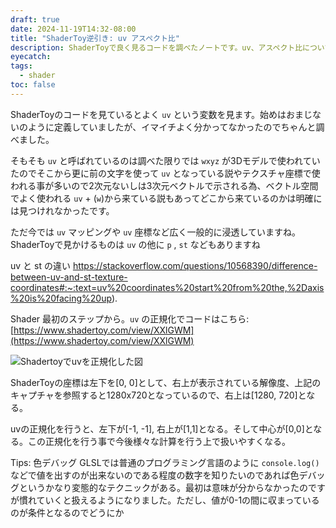 ```yaml
---
draft: true
date: 2024-11-19T14:32-08:00
title: "ShaderToy逆引き: uv アスペクト比"
description: ShaderToyで良く見るコードを調べたノートです。uv、アスペクト比について調べました。
eyecatch: 
tags:
  - shader
toc: false
---
```

ShaderToyのコードを見ているとよく `uv` という変数を見ます。始めはおまじないのように定義していましたが、イマイチよく分かってなかったのでちゃんと調べました。

そもそも `uv` と呼ばれているのは調べた限りでは `wxyz` が3Dモデルで使われていたのでそこから更に前の文字を使って `uv` となっている説やテクスチャ座標で使われる事が多いので2次元ないしは3次元ベクトルで示される為、ベクトル空間でよく使われる `uv` + (`w`)から来ている説もあってどこから来ているのかは明確には見つけれなかったです。

ただ今では `uv` マッピングや `uv` 座標など広く一般的に浸透していますね。ShaderToyで見かけるものは `uv` の他に `p` , `st` などもありますね

uv と st の違い
https://stackoverflow.com/questions/10568390/difference-between-uv-and-st-texture-coordinates#:~:text=uv%20coordinates%20start%20from%20the,%2Daxis%20is%20facing%20up).







Shader
最初のステップから。`uv` の正規化でコードはこちら: [https://www.shadertoy.com/view/XXlGWM](https://www.shadertoy.com/view/XXlGWM)


![Shadertoyでuvを正規化した図](https://res.cloudinary.com/dtbaqaikb/image/upload/v1732082547/shadertoy-uv-1_ranki2.png)




ShaderToyの座標は左下を[0, 0]として、右上が表示されている解像度、上記のキャプチャを参照すると1280x720となっているので、右上は[1280, 720]となる。

uvの正規化を行うと、左下が[-1, -1], 右上が[1,1]となる。そして中心が[0,0]となる。この正規化を行う事で今後様々な計算を行う上で扱いやすくなる。

Tips: 色デバッグ
GLSLでは普通のプログラミング言語のように `console.log()` などで値を出すのが出来ないのである程度の数字を知りたいのであれば色デバッグというかなり変態的なテクニックがある。最初は意味が分からなかったのですが慣れていくと扱えるようになりました。ただし、値が0-1の間に収まっているのが条件となるのでどうにか



